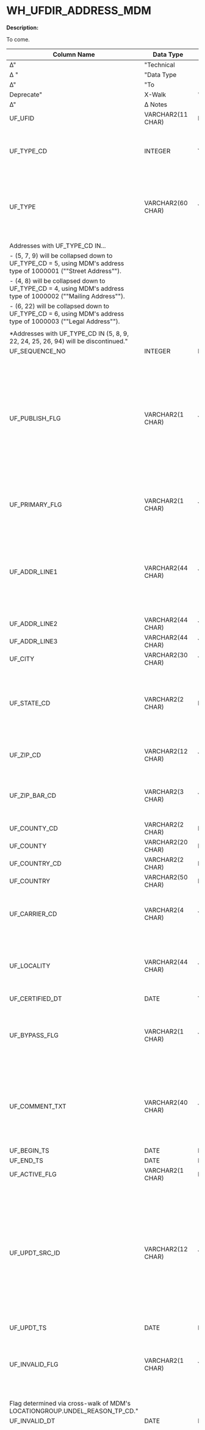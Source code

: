 # WH_UFDIR_ADDRESS_MDM

**Description:**

To come.

| Column Name                                                                                                       | Data Type          | Δ       | "Functional |   |                    |    |   |   |                                                                                                                                                                                                                                                                                                                                                  | 
|-------------------------------------------------------------------------------------------------------------------|--------------------|---------|-------------|---|--------------------|----|---|---|--------------------------------------------------------------------------------------------------------------------------------------------------------------------------------------------------------------------------------------------------------------------------------------------------------------------------------------------------| 
| Δ"                                                                                                                | "Technical         |         |             |   |                    |    |   |   |                                                                                                                                                                                                                                                                                                                                                  | 
| Δ "                                                                                                               | "Data Type         |         |             |   |                    |    |   |   |                                                                                                                                                                                                                                                                                                                                                  | 
| Δ"                                                                                                                | "To                |         |             |   |                    |    |   |   |                                                                                                                                                                                                                                                                                                                                                  | 
| Deprecate"                                                                                                        | X-Walk             | "Verify |             |   |                    |    |   |   |                                                                                                                                                                                                                                                                                                                                                  | 
| Δ"                                                                                                                | Δ Notes            |         |             |   |                    |    |   |   |                                                                                                                                                                                                                                                                                                                                                  | 
| UF_UFID                                                                                                           | VARCHAR2(11 CHAR)  | N       | N           | N |                    | N  |   |   |                                                                                                                                                                                                                                                                                                                                                  | 
| UF_TYPE_CD                                                                                                        | INTEGER            | Y       | Y           | N |                    | N* | Y |   | New type codes may appear post-migration; all current type codes retained where cross-walk exists                                                                                                                                                                                                                                                | 
| UF_TYPE                                                                                                           | VARCHAR2(60 CHAR)  | Y       | Y           | Y | VARCHAR2(120 CHAR) | N* | Y | Y | "Addresses without data in any of {UF_ADDR_LINE1, UF_ADDR_LINE2, UF_ADDR_LINE3} will not be converted into MDM.                                                                                                                                                                                                                                  | 
|                                                                                                                   |                    |         |             |   |                    |    |   |   |                                                                                                                                                                                                                                                                                                                                                  | 
| Addresses with UF_TYPE_CD IN...                                                                                   |                    |         |             |   |                    |    |   |   |                                                                                                                                                                                                                                                                                                                                                  | 
|   - (5, 7, 9) will be collapsed down to UF_TYPE_CD = 5, using MDM's address type of 1000001 (""Street Address""). |                    |         |             |   |                    |    |   |   |                                                                                                                                                                                                                                                                                                                                                  | 
|   - (4, 8) will be collapsed down to UF_TYPE_CD = 4, using MDM's address type of 1000002 (""Mailing Address"").   |                    |         |             |   |                    |    |   |   |                                                                                                                                                                                                                                                                                                                                                  | 
|   - (6, 22) will be collapsed down to UF_TYPE_CD = 6, using MDM's address type of 1000003 (""Legal Address"").    |                    |         |             |   |                    |    |   |   |                                                                                                                                                                                                                                                                                                                                                  | 
|                                                                                                                   |                    |         |             |   |                    |    |   |   |                                                                                                                                                                                                                                                                                                                                                  | 
| *Addresses with UF_TYPE_CD IN (5, 8, 9, 22, 24, 25, 26, 94) will be discontinued."                                |                    |         |             |   |                    |    |   |   |                                                                                                                                                                                                                                                                                                                                                  | 
| UF_SEQUENCE_NO                                                                                                    | INTEGER            | N       | N           | N |                    | N  |   |   |                                                                                                                                                                                                                                                                                                                                                  | 
| UF_PUBLISH_FLG                                                                                                    | VARCHAR2(1 CHAR)   | Y       | Y           | N |                    | N  |   |   | Meaning change from N="this address is not publishable" to N="this address corresponds to a person who has designated that none of his/her information may be publishable", i.e. inherits flag value on a global basis rather than a per-address/contact-method basis                                                                            | 
| UF_PRIMARY_FLG                                                                                                    | VARCHAR2(1 CHAR)   | Y       | Y           | N |                    | Y  |   |   | This information is not tracked in MDM, column will remain but its value(s) will be deprecated over time.                                                                                                                                                                                                                                        | 
| UF_ADDR_LINE1                                                                                                     | VARCHAR2(44 CHAR)  | Y       | Y           | Y | VARCHAR2(100 CHAR) | N  |   |   | Previously, addresses were "collapsed" down to UF_ADDR_LINE3; this will no longer be the case. UF_ADDR_LINE1 will now always reflect the first printable line for a person's address.                                                                                                                                                            | 
| UF_ADDR_LINE2                                                                                                     | VARCHAR2(44 CHAR)  | Y       | Y           | Y | VARCHAR2(100 CHAR) | N  |   |   | See note above (for UF_ADDR_LINE1)                                                                                                                                                                                                                                                                                                               | 
| UF_ADDR_LINE3                                                                                                     | VARCHAR2(44 CHAR)  | Y       | Y           | Y | VARCHAR2(100 CHAR) | N  |   |   | See note above (for UF_ADDR_LINE1)                                                                                                                                                                                                                                                                                                               | 
| UF_CITY                                                                                                           | VARCHAR2(30 CHAR)  | Y       | N           | Y | VARCHAR2(50 CHAR)  | N  |   |   |                                                                                                                                                                                                                                                                                                                                                  | 
| UF_STATE_CD                                                                                                       | VARCHAR2(2 CHAR)   | N       | N           | N |                    | N  | Y |   | Current codes retained where cross-walk exists, non-US/CAN state/province/sub-administrative area information can be found in UF_LOCALITY field.                                                                                                                                                                                                 | 
| UF_ZIP_CD                                                                                                         | VARCHAR2(12 CHAR)  | Y       | Y           | Y | VARCHAR2(20 CHAR)  | N  |   |   | Column no longer restricted to domestic-only post codes.                                                                                                                                                                                                                                                                                         | 
| UF_ZIP_BAR_CD                                                                                                     | VARCHAR2(3 CHAR)   | Y       | Y           | N |                    | Y  |   |   | This information is not tracked in MDM, column will remain but its value(s) will be deprecated over time.                                                                                                                                                                                                                                        | 
| UF_COUNTY_CD                                                                                                      | VARCHAR2(2 CHAR)   | N       | N           | N |                    | N  | Y |   |                                                                                                                                                                                                                                                                                                                                                  | 
| UF_COUNTY                                                                                                         | VARCHAR2(20 CHAR)  | N       | N           | N |                    | N  | Y |   |                                                                                                                                                                                                                                                                                                                                                  | 
| UF_COUNTRY_CD                                                                                                     | VARCHAR2(2 CHAR)   | N       | N           | N |                    | N  | Y |   |                                                                                                                                                                                                                                                                                                                                                  | 
| UF_COUNTRY                                                                                                        | VARCHAR2(50 CHAR)  | N       | N           | N |                    | N  | Y |   |                                                                                                                                                                                                                                                                                                                                                  | 
| UF_CARRIER_CD                                                                                                     | VARCHAR2(4 CHAR)   | Y       | Y           | N |                    | Y  |   |   | This information is not tracked in MDM, column will remain but its value(s) will be deprecated over time.                                                                                                                                                                                                                                        | 
| UF_LOCALITY                                                                                                       | VARCHAR2(44 CHAR)  | Y       | Y           | N |                    | N  |   |   | MDM 'Region' value mapped here UF_LOCALITY. 'Region' means any further qualification of an area, in addition to City.                                                                                                                                                                                                                            | 
| UF_CERTIFIED_DT                                                                                                   | DATE               | Y       | Y           | N |                    | Y  |   |   |                                                                                                                                                                                                                                                                                                                                                  | 
| UF_BYPASS_FLG                                                                                                     | VARCHAR2(1 CHAR)   | Y       | Y           | N |                    | Y* |   | Y | Need to verify w/ Louis if integration layer forcing address entry is logged somewhere in MDM. If so, that value should be mapped here.                                                                                                                                                                                                          | 
| UF_COMMENT_TXT                                                                                                    | VARCHAR2(40 CHAR)  | Y       | Y           | Y | VARCHAR2(256 CHAR) | N  |   |   | Field meaning may change in MDM; no equivalent field for address comment text, but alternate address elements may be mapped here (e.g. care-of information, region information).                                                                                                                                                                 | 
| UF_BEGIN_TS                                                                                                       | DATE               | N       | N           | N |                    | N  |   |   |                                                                                                                                                                                                                                                                                                                                                  | 
| UF_END_TS                                                                                                         | DATE               | N       | N           | N |                    | N  |   |   |                                                                                                                                                                                                                                                                                                                                                  | 
| UF_ACTIVE_FLG                                                                                                     | VARCHAR2(1 CHAR)   | N       | N           | N |                    | N  |   |   |                                                                                                                                                                                                                                                                                                                                                  | 
| UF_UPDT_SRC_ID                                                                                                    | VARCHAR2(12 CHAR)  | Y       | Y           | Y | VARCHAR2(20 CHAR)  | N  |   |   | Will now indicate the UFID of the user/org that made the change (or the original author of the record if there hasn't been a change) rather than the mechanism/API that was used to make the change. E.g.: 'API000000301' --> 'AA030100' (API used by Registrar --> UFID for Registrar Organization)                                             | 
| UF_UPDT_TS                                                                                                        | DATE               | N       | N           | N |                    | N  |   |   |                                                                                                                                                                                                                                                                                                                                                  | 
| UF_INVALID_FLG                                                                                                    | VARCHAR2(1 CHAR)   | Y       | Y           | N |                    | N* |   | Y | "Moving forward, the reason(s) why an address has been flagged as invalid may differ from prior reasons given in UF_INVALID_TXT.                                                                                                                                                                                                                 | 
|                                                                                                                   |                    |         |             |   |                    |    |   |   |                                                                                                                                                                                                                                                                                                                                                  | 
| Flag determined via cross-walk of MDM's LOCATIONGROUP.UNDEL_REASON_TP_CD."                                        |                    |         |             |   |                    |    |   |   |                                                                                                                                                                                                                                                                                                                                                  | 
| UF_INVALID_DT                                                                                                     | DATE               | N       | N           | N |                    | N* |   | Y |                                                                                                                                                                                                                                                                                                                                                  | 
| UF_INVALID_TXT                                                                                                    | VARCHAR2(254 CHAR) | Y       | Y           | Y | VARCHAR2(255 CHAR) | N* |   | Y | See note above (for UF_INVALID_FLG). E.g.: "Moved" or "IBM IIS AVI - ADDRESS NOT DELIVERABLE - DOES NOT MEET US POSTAL SERVICE STANDARD" or "IBM IIS AVI - ADDRESS NOT DELIVERABLE - NO REFERENCE DATA FOUND FOR SPECIFIED US CITY/STREET". Will make attempt to retain undeliverable reasons given in MDM where comparable to existing reasons. | 
